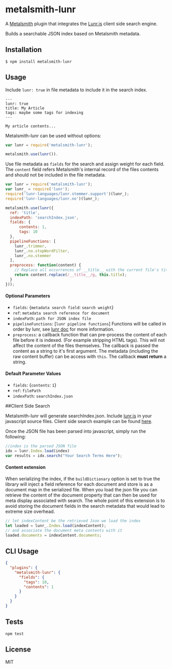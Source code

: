 # metalsmith-lunr

A [Metalsmith](https://github.com/segmentio/metalsmith) plugin that integrates the [Lunr.js](http://lunrjs.com/) client side search engine.

Builds a searchable JSON index based on Metalsmith metadata.

## Installation

    $ npm install metalsmith-lunr

## Usage

Include `lunr: true` in file metadata to include it in the search index.

```
---
lunr: true
title: My Article
tags: maybe some tags for indexing
---

My article contents...
```

Metalsmith-lunr can be used without options:
```js
var lunr = require('metalsmith-lunr');

metalsmith.use(lunr()).
```

Use file metadata as `fields` for the search and assign weight for each field. The `content` field refers Metalsmith's internal record of the files contents and should not be included in the file metadata.

```js
var lunr = require('metalsmith-lunr');
var lunr_ = require('lunr');
require('lunr-languages/lunr.stemmer.support')(lunr_);
require('lunr-languages/lunr.no')(lunr_);

metalsmith.use(lunr({
  ref: 'title',
  indexPath: 'searchIndex.json',
  fields: {
      contents: 1,
      tags: 10
  },
  pipelineFunctions: [
    lunr_.trimmer,
    lunr_.no.stopWordFilter,
    lunr_.no.stemmer
  ],
  preprocess: function(content) {
    // Replace all occurrences of __title__ with the current file's title metadata.
    return content.replace(/__title__/g, this.title);
  }
}));
```

#### Optional Parameters

- `fields`: {`metadata search field`: `search weight`}
- `ref`: `metadata search reference for document`
- `indexPath`: `path for JSON index file`
- `pipelineFunctions`: [`lunr pipeline functions`] Functions will be called in order by lunr, see [lunr doc](http://lunrjs.com/docs/#Pipeline) for more information.
- `preprocess`: a callback function that can pre-process the content of each file before it is indexed. (For example stripping HTML tags). This will not affect the content of the files themselves. The callback is passed the content as a string to it's first argument. The metadata (including the raw content buffer) can be access with `this`. The callback **must return** a string.

#### Default Parameter Values

- `fields`: {`contents`: `1`}
- `ref`: `filePath`
- `indexPath`: `searchIndex.json`


##Client Side Search

Metalsmith-lunr will generate searchIndex.json. Include [lunr.js](https://raw.githubusercontent.com/olivernn/lunr.js/master/lunr.min.js) in your javascript source files. Client side search example can be found [here](http://lunrjs.com/example/).

Once the JSON file has been parsed into javascript, simply run the following:
```js
//index is the parsed JSON file
idx = lunr.Index.load(index)
var results = idx.search("Your Search Terms Here");
```

#### Content extension

When serializing the index, if the `buildDictionary` option is set to true the 
library will inject a field reference for each document
and store is as a document map in the serialized file. When you load the json file
you can retrieve the content of the document property that can then be used for
meta display associated with search. The whole point of this extension is to avoid
storing the document fields in the search metadata that would lead to extreme size
overhead.

```javascript
// let indexContent be the retrieved Json we load the index
let loaded = lunr_.Index.load(indexContent);
// and associate the document meta contents with it
loaded.documents = indexContent.documents;
```

## CLI Usage

```json
{
  "plugins": {
    "metalsmith-lunr": {
      "fields": {
        "tags": 10,
        "contents": 1
      }
    }
  }
}
```
## Tests

`npm test`

## License

  MIT
